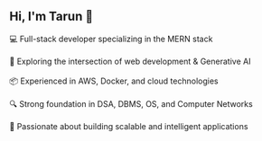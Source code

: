 ## Hi, I'm Tarun 🚀  

💻 Full-stack developer specializing in the MERN stack <br/>  
🤖 Exploring the intersection of web development & Generative AI <br/>  
📦 Experienced in AWS, Docker, and cloud technologies <br/>  
🔍 Strong foundation in DSA, DBMS, OS, and Computer Networks <br/>  
🎯 Passionate about building scalable and intelligent applications <br/>  
